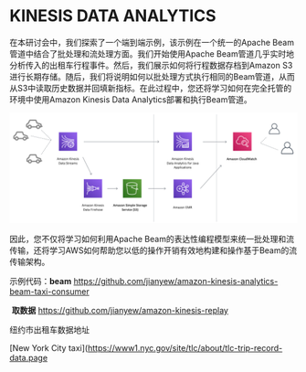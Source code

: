 

# KINESIS DATA ANALYTICS



在本研讨会中，我们探索了一个端到端示例，该示例在一个统一的Apache Beam管道中结合了批处理和流处理方面。我们开始使用Apache Beam管道几乎实时地分析传入的出租车行程事件。然后，我们展示如何将行程数据存档到Amazon S3进行长期存储。随后，我们将说明如何以批处理方式执行相同的Beam管道，从而从S3中读取历史数据并回填新指标。在此过程中，您还将学习如何在完全托管的环境中使用Amazon Kinesis Data Analytics部署和执行Beam管道。



![Overview Beam Architecture](./image/overview-beamarchitecture.png)

因此，您不仅将学习如何利用Apache Beam的表达性编程模型来统一批处理和流传输，还将学习AWS如何帮助您以低的操作开销有效地构建和操作基于Beam的流传输架构。









示例代码：**beam**  https://github.com/jianyew/amazon-kinesis-analytics-beam-taxi-consumer

​			 **取数据**    https://github.com/jianyew/amazon-kinesis-replay

纽约市出租车数据地址

 [New York City taxi](https://www1.nyc.gov/site/tlc/about/tlc-trip-record-data.page

